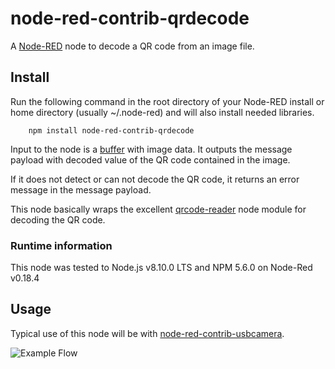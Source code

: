 # node-red-contrib-qrdecode
A <a href="http://nodered.org" target="_new">Node-RED</a> node to decode a QR code from an image file.

## Install

Run the following command in the root directory of your Node-RED install or home directory (usually ~/.node-red) and will also install needed libraries.

        npm install node-red-contrib-qrdecode

Input to the node is a [buffer](https://nodejs.org/docs/latest-v8.x/api/buffer.html) with image data. It outputs the message payload with decoded value of the QR code contained in the image.

If it does not detect or can not decode the QR code, it returns an error message in the message payload.

This node basically wraps the excellent <a href="https://www.npmjs.com/package/qrcode-reader" target="_new">qrcode-reader</a> node module for decoding the QR code.

### Runtime information
This node was tested to Node.js v8.10.0 LTS and NPM 5.6.0 on Node-Red v0.18.4

## Usage

Typical use of this node will be with <a href="https://www.npmjs.com/package/node-red-contrib-usbcamera" target="_new">node-red-contrib-usbcamera</a>.

![Example Flow](https://raw.githubusercontent.com/sandman0/node-red-contrib-qrdecode/master/docs/images/sample_flow.png)
